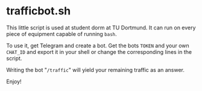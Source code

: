 # trafficbot.sh
This little script is used at student dorm at TU Dortmund.
It can run on every piece of equipment capable of running `bash`.

To use it, get Telegram and create a bot.
Get the bots `TOKEN` and your own `CHAT_ID` and export it in your shell
or change the corresponding lines in the script.

Writing the bot "`/traffic`" will yield your remaining traffic as an answer.

Enjoy!
